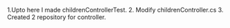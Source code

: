 1.Upto here I made childrenControllerTest.
2. Modify childrenController.cs
3. Created 2 repository for controller.